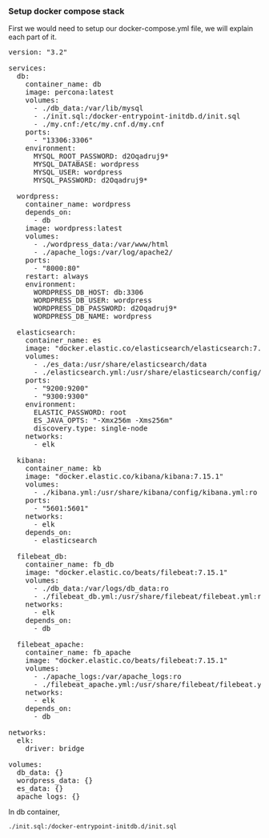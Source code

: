 ### Setup docker compose stack

First we would need to setup our docker-compose.yml file, we will explain each part of it.

<pre class="file" data-filename="./docker-compose.yml" data-target="replace">
version: "3.2"

services:
  db:
    container_name: db
    image: percona:latest
    volumes:
      - ./db_data:/var/lib/mysql
      - ./init.sql:/docker-entrypoint-initdb.d/init.sql
      - ./my.cnf:/etc/my.cnf.d/my.cnf
    ports:
      - "13306:3306"
    environment:
      MYSQL_ROOT_PASSWORD: d2Oqadruj9*
      MYSQL_DATABASE: wordpress
      MYSQL_USER: wordpress
      MYSQL_PASSWORD: d2Oqadruj9*

  wordpress:
    container_name: wordpress
    depends_on:
      - db
    image: wordpress:latest
    volumes:
      - ./wordpress_data:/var/www/html
      - ./apache_logs:/var/log/apache2/
    ports:
      - "8000:80"
    restart: always
    environment:
      WORDPRESS_DB_HOST: db:3306
      WORDPRESS_DB_USER: wordpress
      WORDPRESS_DB_PASSWORD: d2Oqadruj9*
      WORDPRESS_DB_NAME: wordpress

  elasticsearch:
    container_name: es
    image: "docker.elastic.co/elasticsearch/elasticsearch:7.15.1"
    volumes:
      - ./es_data:/usr/share/elasticsearch/data
      - ./elasticsearch.yml:/usr/share/elasticsearch/config/elasticsearch.yml:ro
    ports:
      - "9200:9200"
      - "9300:9300"
    environment:
      ELASTIC_PASSWORD: root
      ES_JAVA_OPTS: "-Xmx256m -Xms256m"
      discovery.type: single-node
    networks:
      - elk

  kibana:
    container_name: kb
    image: "docker.elastic.co/kibana/kibana:7.15.1"
    volumes:
      - ./kibana.yml:/usr/share/kibana/config/kibana.yml:ro
    ports:
      - "5601:5601"
    networks:
      - elk
    depends_on:
      - elasticsearch

  filebeat_db:
    container_name: fb_db
    image: "docker.elastic.co/beats/filebeat:7.15.1"
    volumes:
      - ./db_data:/var/logs/db_data:ro
      - ./filebeat_db.yml:/usr/share/filebeat/filebeat.yml:ro
    networks:
      - elk
    depends_on:
      - db

  filebeat_apache:
    container_name: fb_apache
    image: "docker.elastic.co/beats/filebeat:7.15.1"
    volumes:
      - ./apache_logs:/var/apache_logs:ro
      - ./filebeat_apache.yml:/usr/share/filebeat/filebeat.yml:ro
    networks:
      - elk
    depends_on:
      - db

networks:
  elk:
    driver: bridge

volumes:
  db_data: {}
  wordpress_data: {}
  es_data: {}
  apache_logs: {}
</pre>


In db container,

`./init.sql:/docker-entrypoint-initdb.d/init.sql`
